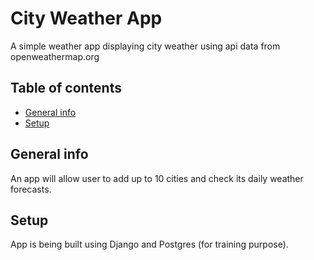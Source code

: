 # City Weather App
A simple weather app displaying city weather using api data from openweathermap.org


## Table of contents
* [General info](#general-info)
* [Setup](#setup)


## General info
An app will allow user to add up to 10 cities and check its daily weather forecasts. 


## Setup
App is being built using Django and Postgres (for training purpose).
